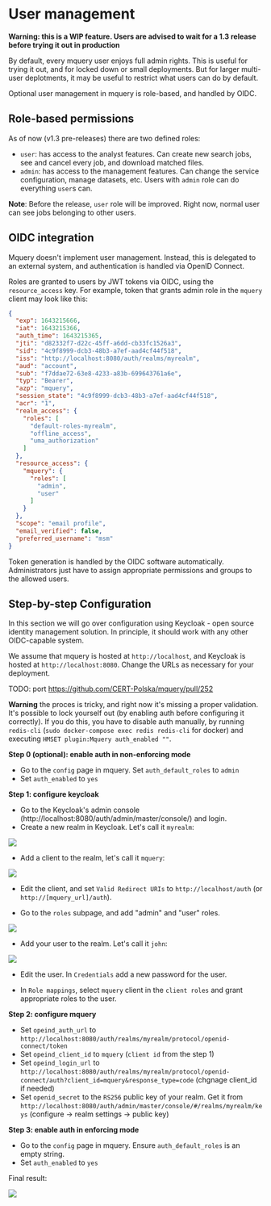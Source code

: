 # User management

**Warning: this is a WIP feature. Users are advised to wait for a 1.3 release before trying it out in production**

By default, every mquery user enjoys full admin rights.
This is useful for trying it out, and for locked down or
small deployments. But for larger multi-user deplotments, it may
be useful to restrict what users can do by default.

Optional user management in mquery is role-based, and handled by OIDC.

## Role-based permissions

As of now (v1.3 pre-releases) there are two defined roles:

 - `user`: has access to the analyst features. Can
 create new search jobs, see and cancel every job, and download
 matched files.
 - `admin`: has access to the management features. Can change the
 service configuration, manage datasets, etc. Users with `admin`
 role can do everything `user`s can.

**Note**: Before the release, `user` role will be improved.
Right now, normal user can see jobs belonging to other users.

## OIDC integration

Mquery doesn't implement user management. Instead, this is delegated
to an external system, and authentication is handled via OpenID
Connect.

Roles are granted to users by JWT tokens via OIDC, using the
`resource_access` key. For example, token that grants admin role
in the `mquery` client may look like this:

```json
{
  "exp": 1643215666,
  "iat": 1643215366,
  "auth_time": 1643215365,
  "jti": "d82332f7-d22c-45ff-a6dd-cb33fc1526a3",
  "sid": "4c9f8999-dcb3-48b3-a7ef-aad4cf44f518",
  "iss": "http://localhost:8080/auth/realms/myrealm",
  "aud": "account",
  "sub": "f7ddae72-63e8-4233-a83b-699643761a6e",
  "typ": "Bearer",
  "azp": "mquery",
  "session_state": "4c9f8999-dcb3-48b3-a7ef-aad4cf44f518",
  "acr": "1",
  "realm_access": {
    "roles": [
      "default-roles-myrealm",
      "offline_access",
      "uma_authorization"
    ]
  },
  "resource_access": {
    "mquery": {
      "roles": [
        "admin",
        "user"
      ]
    }
  },
  "scope": "email profile",
  "email_verified": false,
  "preferred_username": "msm"
}
```

Token generation is handled by the OIDC software automatically.
Administrators just have to assign appropriate permissions and
groups to the allowed users.

## Step-by-step Configuration

In this section we will go over configuration using Keycloak - open
source identity management solution. In principle, it should work
with any other OIDC-capable system.

We assume that mquery is hosted at `http://localhost`,
and Keycloak is hosted at `http://localhost:8080`. Change the URLs
as necessary for your deployment. 

TODO: port https://github.com/CERT-Polska/mquery/pull/252

**Warning** the proces is tricky, and right now it's missing a proper validation.
It's possible to lock yourself out (by enabling auth before configuring it
correctly). If you do this, you have to disable auth manually, by running
`redis-cli` (`sudo docker-compose exec redis redis-cli` for docker) and
executing `HMSET plugin:Mquery auth_enabled ""`.

**Step 0 (optional): enable auth in non-enforcing mode**

- Go to the `config` page in mquery. Set `auth_default_roles` to `admin`
- Set `auth_enabled` to `yes`

**Step 1: configure keycloak**

- Go to the Keycloak's admin console (http://localhost:8080/auth/admin/master/console/) and login.
- Create a new realm in Keycloak. Let's call it `myrealm`:

![](./new-realm.png)

- Add a client to the realm, let's call it `mquery`:

![](./new-client.png)

- Edit the client, and set `Valid Redirect URIs` to `http://localhost/auth` (or `http://[mquery_url]/auth`).

- Go to the `roles` subpage, and add "admin" and "user" roles.

![](./new-roles.png)

- Add your user to the realm. Let's call it `john`:

![](./new-user.png)

- Edit the user. In `Credentials` add a new password for the user.

- In `Role mappings`, select `mquery` client in the `client roles`
and grant appropriate roles to the user.

**Step 2: configure mquery**

- Set `opeind_auth_url` to `http://localhost:8080/auth/realms/myrealm/protocol/openid-connect/token`
- Set `opeind_client_id` to `mquery` (`client id` from the step 1)
- Set `opeind_login_url` to `http://localhost:8080/auth/realms/myrealm/protocol/openid-connect/auth?client_id=mquery&response_type=code` (chgnage client_id if needed)
- Set `openid_secret` to the `RS256` public key of your realm.
Get it from `http://localhost:8080/auth/admin/master/console/#/realms/myrealm/keys`
(configure -> realm settings -> public key)

**Step 3: enable auth in enforcing mode**

- Go to the `config` page in mquery. Ensure `auth_default_roles` is
an empty string.
- Set `auth_enabled` to `yes`

Final result:

![](./config-example.png)